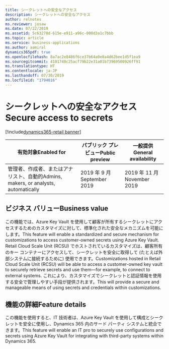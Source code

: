 ```yaml
---
title: シークレットへの安全なアクセス
description: シークレットへの安全なアクセス
author: relnotes
ms.reviewer: josaw
ms.date: 07/22/2019
ms.assetid: 5c63278d-615e-e911-a96c-000d3a1c7bbb
ms.topic: article
ms.service: business-applications
ms.author: aamiral
dynamics365pdf: true
ms.openlocfilehash: 8a7ac2e8486f6ce37b64a0e8a4d62bee1d5f1ea9
ms.sourcegitcommit: 4101748c25acf79b22e31a01b73969500926ff91
ms.translationtype: HT
ms.contentlocale: ja-JP
ms.lasthandoff: 07/30/2019
ms.locfileid: "1794016"
---
```

# <a name="secure-access-to-secrets"></a><span data-ttu-id="bbeea-103">シークレットへの安全なアクセス</span><span class="sxs-lookup"><span data-stu-id="bbeea-103">Secure access to secrets</span></span>
[!include[dynamics365-retail banner](../includes/dynamics365-retail.md)]

| <span data-ttu-id="bbeea-104">有効対象</span><span class="sxs-lookup"><span data-stu-id="bbeea-104">Enabled for</span></span>    |  <span data-ttu-id="bbeea-105">パブリック プレビュー</span><span class="sxs-lookup"><span data-stu-id="bbeea-105">Public preview</span></span> | <span data-ttu-id="bbeea-106">一般提供</span><span class="sxs-lookup"><span data-stu-id="bbeea-106">General availability</span></span> | 
| ---------- | ---------- |---------- |
|<span data-ttu-id="bbeea-107">管理者、作成者、またはアナリスト、自動的</span><span class="sxs-lookup"><span data-stu-id="bbeea-107">Admins, makers, or analysts, automatically</span></span>|<span data-ttu-id="bbeea-108">2019 年 9 月</span><span class="sxs-lookup"><span data-stu-id="bbeea-108">September 2019</span></span>| <span data-ttu-id="bbeea-109">2019 年 11 月</span><span class="sxs-lookup"><span data-stu-id="bbeea-109">November 2019</span></span>|


## <a name="business-value"></a><span data-ttu-id="bbeea-110">ビジネス バリュー</span><span class="sxs-lookup"><span data-stu-id="bbeea-110">Business value</span></span>
<!-- bv start -->
<span data-ttu-id="bbeea-111">この機能では、Azure Key Vault を使用して顧客が所有するシークレットにアクセスするためのカスタマイズに対して、標準化された安全なメカニズムを可能にします。</span><span class="sxs-lookup"><span data-stu-id="bbeea-111">This feature will enable a standardized and secure mechanism for customizations to access customer-owned secrets using Azure Key Vault.</span></span> <span data-ttu-id="bbeea-112">Retail Cloud Scale Unit (RCSU) でホストされているカスタマイズは、顧客所有のキー コンテナーにアクセスして、シークレットを安全に取得して (たとえば外部システムに接続するために) 使用できます。</span><span class="sxs-lookup"><span data-stu-id="bbeea-112">Customizations hosted in Retail Cloud Scale Unit (RCSU) will be able to access a customer-owned key vault to securely retrieve secrets and use them—for example, to connect to external systems.</span></span> <span data-ttu-id="bbeea-113">これにより、カスタマイズでシークレットと認証情報を使用する安全で管理しやすい手段が提供されます。</span><span class="sxs-lookup"><span data-stu-id="bbeea-113">This will provide a secure and manageable means of using secrets and credentials within customizations.</span></span>
<!-- bv end -->



## <a name="feature-details"></a><span data-ttu-id="bbeea-114">機能の詳細</span><span class="sxs-lookup"><span data-stu-id="bbeea-114">Feature details</span></span>
<!--feature detail start -->
<span data-ttu-id="bbeea-115">この機能を使用すると、IT 技術者は、Azure Key Vault を使用して構成とシークレットを安全に使用し、Dynamics 365 内のサード パーティ システムと統合できます。</span><span class="sxs-lookup"><span data-stu-id="bbeea-115">This feature will enable an IT pro to securely use configurations and secrets using Azure Key Vault for integrating with third-party systems within Dynamics 365.</span></span>
<!--feature detail end -->











